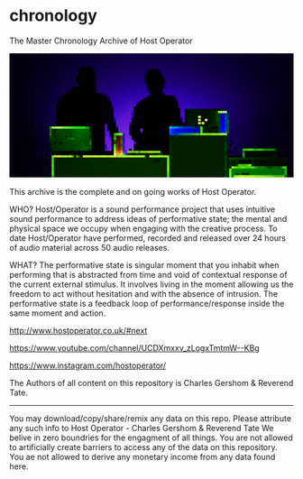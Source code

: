 # chronology
The Master Chronology Archive of Host Operator

![HO Profile Image](https://github.com/hostoperator/chronology/blob/master/ho_profile_image.png)

This archive is the complete and on going works of Host Operator. 

WHO?
Host/Operator is a sound performance project that uses intuitive sound performance to address ideas of performative state; the mental and physical space we occupy when engaging with the creative process. To date Host/Operator have performed, recorded and released over 24 hours of audio material across 50 audio releases.

WHAT?
The performative state is singular moment that you inhabit when performing that is abstracted from time and void of contextual response of the current external stimulus. It involves living in the moment allowing us the freedom to act without hesitation and with the absence of intrusion. The performative state is a feedback loop of performance/response inside the same moment and action.

http://www.hostoperator.co.uk/#next

https://www.youtube.com/channel/UCDXmxxv_zLogxTmtmW--KBg

https://www.instagram.com/hostoperator/

The Authors of all content on this repository is Charles Gershom & Reverend Tate.

********************************************************************************
You may download/copy/share/remix any data on this repo. 
Please attribute any such info to Host Operator - Charles Gershom & Reverend Tate
We belive in zero boundries for the engagment of all things. You are not allowed 
to artificially create barriers to access any of the data on this repository. 
You ae not allowed to derive any monetary income from any data found here. 


